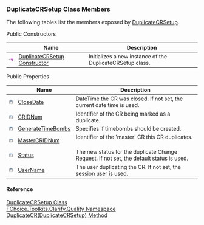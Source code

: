 ﻿### DuplicateCRSetup Class Members

The following tables list the members exposed by [DuplicateCRSetup](FChoice.Toolkits.Clarify~FChoice.Toolkits.Clarify.Quality.DuplicateCRSetup.md).

Public Constructors

|   | Name | Description |
| --- | --- | --- |
| ![Public Constructor](dotnetimages/publicConstructor.png) | [DuplicateCRSetup Constructor](FChoice.Toolkits.Clarify~FChoice.Toolkits.Clarify.Quality.DuplicateCRSetup~_ctor.md) | Initializes a new instance of the DuplicateCRSetup class.   |



Public Properties

|   | Name | Description |
| --- | --- | --- |
| ![Public Property](dotnetimages/publicProperty.png) | [CloseDate](FChoice.Toolkits.Clarify~FChoice.Toolkits.Clarify.Quality.DuplicateCRSetup~CloseDate.md) | DateTime the CR was closed. If not set, the current date time is used.   |
| ![Public Property](dotnetimages/publicProperty.png) | [CRIDNum](FChoice.Toolkits.Clarify~FChoice.Toolkits.Clarify.Quality.DuplicateCRSetup~CRIDNum.md) | Identifier of the CR being marked as a duplicate.   |
| ![Public Property](dotnetimages/publicProperty.png) | [GenerateTimeBombs](FChoice.Toolkits.Clarify~FChoice.Toolkits.Clarify.Quality.DuplicateCRSetup~GenerateTimeBombs.md) | Specifies if timebombs should be created.   |
| ![Public Property](dotnetimages/publicProperty.png) | [MasterCRIDNum](FChoice.Toolkits.Clarify~FChoice.Toolkits.Clarify.Quality.DuplicateCRSetup~MasterCRIDNum.md) | Identifier of the 'master' CR this CR duplicates.   |
| ![Public Property](dotnetimages/publicProperty.png) | [Status](FChoice.Toolkits.Clarify~FChoice.Toolkits.Clarify.Quality.DuplicateCRSetup~Status.md) | The new status for the duplicate Change Request. If not set, the default status is used.   |
| ![Public Property](dotnetimages/publicProperty.png) | [UserName](FChoice.Toolkits.Clarify~FChoice.Toolkits.Clarify.Quality.DuplicateCRSetup~UserName.md) | The user duplicating the CR. If not set, the session user is used.   |





#### Reference

[DuplicateCRSetup Class](FChoice.Toolkits.Clarify~FChoice.Toolkits.Clarify.Quality.DuplicateCRSetup.md)  
[FChoice.Toolkits.Clarify.Quality Namespace](FChoice.Toolkits.Clarify~FChoice.Toolkits.Clarify.Quality_namespace.md)  
[DuplicateCR(DuplicateCRSetup) Method](FChoice.Toolkits.Clarify~FChoice.Toolkits.Clarify.Quality.QualityToolkit~DuplicateCR(DuplicateCRSetup).md)